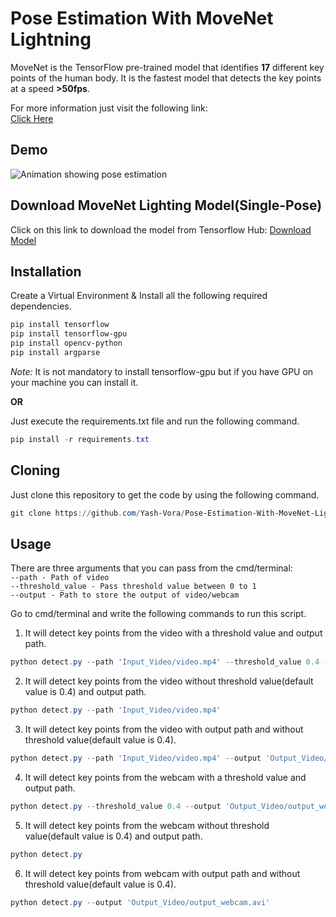 # Pose Estimation With MoveNet Lightning

MoveNet is the TensorFlow pre-trained model that identifies **17** different key points of the human body. It is the fastest model that detects the key points at a speed **>50fps**. 

For more information just visit the following link:\
[Click Here](https://www.tensorflow.org/lite/examples/pose_estimation/overview)

## Demo
![Animation showing pose estimation](movenet_gif.gif)

## Download MoveNet Lighting Model(Single-Pose)
Click on this link to download the model from Tensorflow Hub:
[Download Model](https://tfhub.dev/google/lite-model/movenet/singlepose/lightning/3)

## Installation
Create a Virtual Environment & Install all the following required dependencies.

```powershell
pip install tensorflow
pip install tensorflow-gpu
pip install opencv-python
pip install argparse
```
_Note:_ It is not mandatory to install tensorflow-gpu but if you have GPU on your machine you can install it.

**OR**

Just execute the requirements.txt file and run the following command.

```powershell
pip install -r requirements.txt
```

## Cloning
Just clone this repository to get the code by using the following command.

```powershell
git clone https://github.com/Yash-Vora/Pose-Estimation-With-MoveNet-Lightining.git
```

## Usage
There are three arguments that you can pass from the cmd/terminal:\
`--path - Path of video`\
`--threshold_value - Pass threshold value between 0 to 1`\
`--output - Path to store the output of video/webcam`

Go to cmd/terminal and write the following commands to run this script.

1. It will detect key points from the video with a threshold value and output path.
```powershell
python detect.py --path 'Input_Video/video.mp4' --threshold_value 0.4 --output 'Output_Video/output_video.avi'
```

2. It will detect key points from the video without threshold value(default value is 0.4) and output path.
```powershell
python detect.py --path 'Input_Video/video.mp4'
```

3. It will detect key points from the video with output path and without threshold value(default value is 0.4).
```powershell
python detect.py --path 'Input_Video/video.mp4' --output 'Output_Video/output_video.avi'
```

4. It will detect key points from the webcam with a threshold value and output path.
```powershell
python detect.py --threshold_value 0.4 --output 'Output_Video/output_webcam.avi'
```

5. It will detect key points from the webcam without threshold value(default value is 0.4) and output path.
```powershell
python detect.py
```

6. It will detect key points from webcam with output path and without threshold value(default value is 0.4).
```powershell
python detect.py --output 'Output_Video/output_webcam.avi'
```